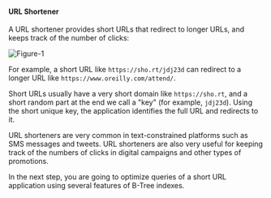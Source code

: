 #### URL Shortener

A URL shortener provides short URLs that redirect to longer URLs, and keeps track of the number of clicks:

![Figure-1](https://www.katacoda.com/embed/orm-haki-benita/postgres-getting-started-btree/assets/url-shortener.png)

For example, a short URL like `https://sho.rt/jdj23d` can redirect to a longer URL like `https://www.oreilly.com/attend/`.

Short URLs usually have a very short domain like `https://sho.rt`, and a short random part at the end we call a "key" (for example, `jdj23d`). Using the short unique key, the application identifies the full URL and redirects to it.

URL shorteners are very common in text-constrained platforms such as SMS messages and tweets. URL shorteners are also very useful for keeping track of the numbers of clicks in digital campaigns and other types of promotions.

In the next step, you are going to optimize queries of a short URL application using several features of B-Tree indexes.